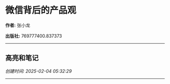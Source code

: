 # 微信背后的产品观

**作者:** 张小龙

**出版社:** 769777400.837373

---

## 高亮和笔记

*创建时间: 2025-02-04 05:32:29*

---

